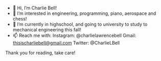 - 👋 Hi, I’m Charlie Bell!
- 👀 I’m interested in engineering, programming, piano, aerospace and chess!
- 🌱 I’m currently in highschool, and going to university to study to mechanical engineering this fall!
- 📫 Reach me with:
      Instagram: @charlielawrencebell
      Gmail: thisischarliebell@gmail.com
      Twitter: @CharlieLBell

Thank you for reading, take care!
